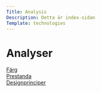 ```yaml
---
Title: Analysis
Description: Detta är index-sidan
Template: technologies
---
```


Analyser
==========================

 <div class="box">
 <a href="%base_url%??analysis/01_colors" aria-label="Till Färganalys">
Färg</a>
</div>
<div class="box wide">
<a href="%base_url%?analysis/02_load" aria-label="Till Prestandaanalys">
Prestanda</a>
</div>
<div class="box wide">
<a href="%base_url%?analysis/03_design_principles" aria-label="Till designanalys">
Designprinciper</a>
</div>


